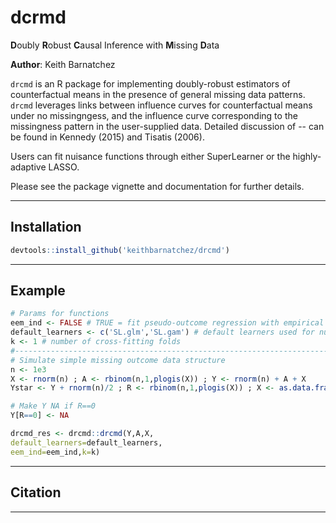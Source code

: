 # dcrmd

**D**oubly **R**obust **C**ausal Inference with **M**issing **D**ata

**Author**: Keith Barnatchez

`drcmd` is an R package for implementing doubly-robust estimators of counterfactual means in the presence of general missing data patterns. `drcmd` leverages links between influence curves for counterfactual means under no missingngess, and the influence curve corresponding to the missingness pattern in the user-supplied data. Detailed discussion of -- can be found in Kennedy (2015) and Tisatis (2006).

Users can fit nuisance functions through either SuperLearner or the highly-adaptive LASSO. 

Please see the package vignette and documentation for further details.

------------------------------------------------------------------------
## Installation

```r
devtools::install_github('keithbarnatchez/drcmd')
```

------------------------------------------------------------------------
## Example

```r
# Params for functions
eem_ind <- FALSE # TRUE = fit pseudo-outcome regression with empirical efficiency maximiztion
default_learners <- c('SL.glm','SL.gam') # default learners used for nuisance functions 
k <- 1 # number of cross-fitting folds
#-------------------------------------------------------------------------------
# Simulate simple missing outcome data structure
n <- 1e3
X <- rnorm(n) ; A <- rbinom(n,1,plogis(X)) ; Y <- rnorm(n) + A + X
Ystar <- Y + rnorm(n)/2 ; R <- rbinom(n,1,plogis(X)) ; X <- as.data.frame(X)

# Make Y NA if R==0
Y[R==0] <- NA

drcmd_res <- drcmd::drcmd(Y,A,X, 
default_learners=default_learners,
eem_ind=eem_ind,k=k)
```

------------------------------------------------------------------------
## Citation

------------------------------------------------------------------------
